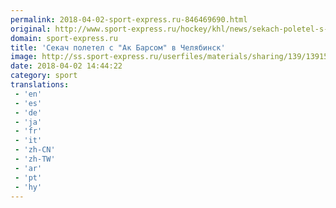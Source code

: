```yaml
---
permalink: 2018-04-02-sport-express.ru-846469690.html
original: http://www.sport-express.ru/hockey/khl/news/sekach-poletel-s-ak-barsom-v-chelyabinsk-1391518/
domain: sport-express.ru
title: 'Секач полетел с "Ак Барсом" в Челябинск'
image: http://ss.sport-express.ru/userfiles/materials/sharing/139/1391518.jpg
date: 2018-04-02 14:44:22
category: sport
translations: 
 - 'en'
 - 'es'
 - 'de'
 - 'ja'
 - 'fr'
 - 'it'
 - 'zh-CN'
 - 'zh-TW'
 - 'ar'
 - 'pt'
 - 'hy'
---
```


